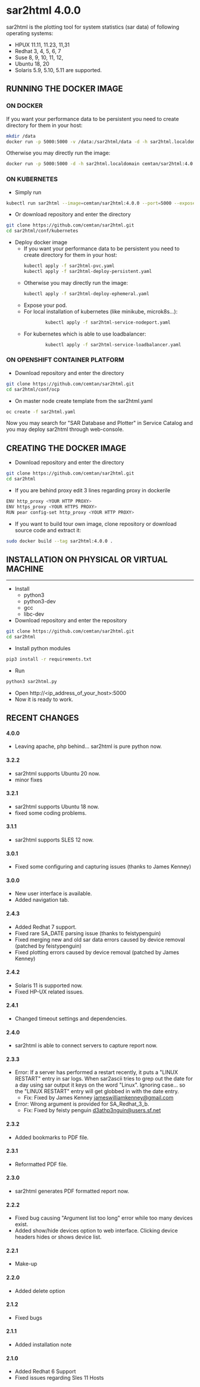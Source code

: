 # sar2html 4.0.0

sar2html is the plotting tool for system statistics (sar data) of following operating systems:
- HPUX 11.11, 11.23, 11,31
- Redhat 3, 4, 5, 6, 7
- Suse 8, 9, 10, 11, 12,
- Ubuntu 18, 20
- Solaris 5.9, 5.10, 5.11 are supported.

## RUNNING THE DOCKER IMAGE 
### ON DOCKER
If you want your performance data to be persistent you need to create directory for them in your host: 
```bash
mkdir /data
docker run -p 5000:5000 -v /data:/sar2html/data -d -h sar2html.localdomain cemtan/sar2html:4.0.0
```
Otherwise you may directly run the image:
```bash
docker run -p 5000:5000 -d -h sar2html.localdomain cemtan/sar2html:4.0.0
```

### ON KUBERNETES
- Simply run
```bash
kubectl run sar2html --image=cemtan/sar2html:4.0.0 --port=5000 --expose
```
- Or download repository and enter the directory
```bash
git clone https://github.com/cemtan/sar2html.git
cd sar2html/conf/kubernetes
```
- Deploy docker image
  - If you want your performance data to be persistent you need to create directory for them in your host:
    ```bash
    kubectl apply -f sar2html-pvc.yaml
    kubectl apply -f sar2html-deploy-persistent.yaml
    ```
  - Otherwise you may directly run the image:
    ```bash
    kubectl apply -f sar2html-deploy-ephemeral.yaml
    ```
  - Expose your pod. 
  - For local installation of kubernetes (like minikube, microk8s...):
    ```bash
            kubectl apply -f sar2html-service-nodeport.yaml
    ```
  - For kubernetes which is able to use loadbalancer:
    ```bash
            kubectl apply -f sar2html-service-loadbalancer.yaml
    ```

### ON OPENSHIFT CONTAINER PLATFORM
- Download repository and enter the directory
```bash
git clone https://github.com/cemtan/sar2html.git
cd sar2html/conf/ocp
```
- On master node create template from the sar2html.yaml
```bash
oc create -f sar2html.yaml 
```
Now you may search for "SAR Database and Plotter" in Service Catalog and you may deploy sar2html through web-console.

## CREATING THE DOCKER IMAGE
- Download repository and enter the directory
```bash
git clone https://github.com/cemtan/sar2html.git
cd sar2html
```
- If you are behind proxy edit 3 lines regarding proxy in dockerile
```bash
ENV http_proxy <YOUR HTTP PROXY>
ENV https_proxy <YOUR HTTPS PROXY>
RUN pear config-set http_proxy <YOUR HTTP PROXY>
```
- If you want to build tour own image, clone repository or download source code and extract it:
```bash
sudo docker build --tag sar2html:4.0.0 .
```

## INSTALLATION ON PHYSICAL OR VIRTUAL MACHINE
-------------------
- Install 
  - python3
  - python3-dev
  - gcc
  - libc-dev
- Download repository and enter the repository
```bash
git clone https://github.com/cemtan/sar2html.git
cd sar2html
```
- Install python modules
```bash
pip3 install -r requirements.txt
```
- Run
```bash
python3 sar2html.py
```
- Open http://<ip_address_of_your_host>:5000
- Now it is ready to work.

## RECENT CHANGES
#### 4.0.0
- Leaving apache, php behind... sar2html is pure python now.
#### 3.2.2
- sar2html supports Ubuntu 20 now.
- minor fixes
#### 3.2.1
- sar2html supports Ubuntu 18 now.
- fixed some coding problems.
#### 3.1.1
- sar2html supports SLES 12 now.
#### 3.0.1
- Fixed some configuring and capturing issues (thanks to James Kenney)
#### 3.0.0
- New user interface is available.
- Added navigation tab.
#### 2.4.3
- Added Redhat 7 support.
- Fixed rare SA_DATE parsing issue (thanks to feistypenguin)
- Fixed merging new and old sar data errors caused by device removal (patched by feistypenguin)
- Fixed plotting errors caused by device removal (patched by James Kenney)
#### 2.4.2
- Solaris 11 is supported now.
- Fixed HP-UX related issues. 
#### 2.4.1
- Changed timeout settings and dependencies.
#### 2.4.0
- sar2html is able to connect servers to capture report now.
#### 2.3.3
- Error: If a server has performed a restart recently, it puts a "LINUX RESTART" entry in sar logs. When sar2ascii tries to grep out the date for a day using sar output it keys on the word "Linux". Ignoring case... so the "LINUX RESTART" entry will get globbed in with the date entry.
  - Fix: 	Fixed by James Kenney <jameswilliamkenney@gmail.com>
- Error:	Wrong argument is provided for SA_Redhat_3_b.
  - Fix:	Fixed by feisty penguin <d3athp3nguin@users.sf.net>
#### 2.3.2
- Added bookmarks to PDF file.
#### 2.3.1
- Reformatted PDF file.
#### 2.3.0
- sar2html generates PDF formatted report now.
#### 2.2.2
- Fixed bug causing "Argument list too long" error while too many devices exist.
- Added show/hide devices option to web interface. Clicking device headers hides or shows device list.
#### 2.2.1
- Make-up
#### 2.2.0
- Added delete option
#### 2.1.2
- Fixed bugs
#### 2.1.1
- Added installation note
#### 2.1.0
- Added Redhat 6 Support
- Fixed issues regarding Sles 11 Hosts
